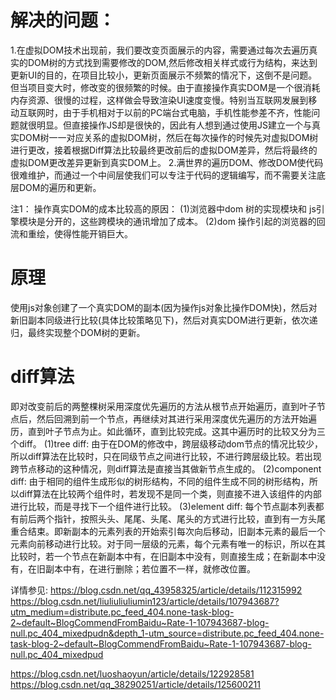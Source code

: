 # 解决的问题：
1.在虚拟DOM技术出现前，我们要改变页面展示的内容，需要通过每次去遍历真实的DOM树的方式找到需要修改的DOM,然后修改相关样式或行为结构，来达到更新UI的目的，在项目比较小，更新页面展示不频繁的情况下，这倒不是问题。但当项目变大时，修改变的很频繁的时候。由于直接操作真实DOM是一个很消耗内存资源、很慢的过程，这样做会导致渲染UI速度变慢。特别当互联网发展到移动互联网时，由于手机相对于以前的PC端台式电脑，手机性能参差不齐，性能问题就很明显。但直接操作JS却是很快的，因此有人想到通过使用JS建立一个与真实DOM树一一对应关系的虚拟DOM树，然后在每次操作的时候先对虚拟DOM树进行更改，接着根据Diff算法比较最终更改前后的虚拟DOM差异，然后将最终的虚拟DOM更改差异更新到真实DOM上。
2.满世界的遍历DOM、修改DOM使代码很难维护，而通过一个中间层使我们可以专注于代码的逻辑编写，而不需要关注底层DOM的遍历和更新。

注1：
  操作真实DOM的成本比较高的原因：
  (1)浏览器中dom 树的实现模块和 js引擎模块是分开的，这些跨模块的通讯增加了成本。
  (2)dom 操作引起的浏览器的回流和重绘，使得性能开销巨大。

# 原理
使用js对象创建了一个真实DOM的副本(因为操作js对象比操作DOM快)，然后对新旧副本同级进行比较(具体比较策略见下)，然后对真实DOM进行更新，依次递归，最终实现整个DOM树的更新。

# diff算法
  即对改变前后的两整棵树采用深度优先遍历的方法从根节点开始遍历，直到叶子节点后，然后回溯到前一个节点，再继续对其进行采用深度优先遍历的方法开始遍历，直到叶子节点为止。如此循环，直到比较完成。这其中遍历时的比较又分为三个diff。
  (1)tree diff: 由于在DOM的修改中，跨层级移动dom节点的情况比较少，所以diff算法在比较时，只在同级节点之间进行比较，不进行跨层级比较。若出现跨节点移动的这种情况，则diff算法是直接当其做新节点生成的。
  (2)component diff: 由于相同的组件生成形似的树形结构，不同的组件生成不同的树形结构，所以diff算法在比较两个组件时，若发现不是同一个类，则直接不进入该组件的内部进行比较，而是寻找下一个组件进行比较。
  (3)element diff: 每个节点副本列表都有前后两个指针，按照头头、尾尾、头尾、尾头的方式进行比较，直到有一方头尾重合结束。即新副本的元素列表的开始索引每次向后移动，旧副本元素的最后一个元素向前移动进行比较。对于同一层级的元素，每个元素有唯一的标识，所以在其比较时，若一个节点在新副本中有，在旧副本中没有，则直接生成；在新副本中没有，在旧副本中有，在进行删除；若位置不一样，就修改位置。


详情参见:
  https://blog.csdn.net/qq_43958325/article/details/112315992
  https://blog.csdn.net/liuliuliuliumin123/article/details/107943687?utm_medium=distribute.pc_feed_404.none-task-blog-2~default~BlogCommendFromBaidu~Rate-1-107943687-blog-null.pc_404_mixedpudn&depth_1-utm_source=distribute.pc_feed_404.none-task-blog-2~default~BlogCommendFromBaidu~Rate-1-107943687-blog-null.pc_404_mixedpud

  https://blog.csdn.net/luoshaoyun/article/details/122928581
  https://blog.csdn.net/qq_38290251/article/details/125600211
  

